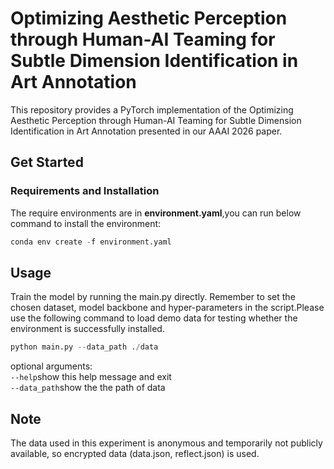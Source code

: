 # Optimizing Aesthetic Perception through Human-AI Teaming for Subtle Dimension Identification in Art Annotation

This repository provides a PyTorch implementation of the Optimizing Aesthetic Perception through Human-AI Teaming for Subtle Dimension Identification in Art Annotation presented in our AAAI 2026 paper.

## Get Started

### Requirements and Installation

The require environments are in **environment.yaml**,you can run below command to install the environment:

```python
conda env create -f environment.yaml
```

## Usage

Train the model by running the main.py directly. Remember to set the chosen dataset, model backbone and hyper-parameters in the script.Please use the following command to load demo data for testing whether the environment is successfully installed.

```python
python main.py --data_path ./data
```

optional arguments:  
```--help```show this help message and exit  
```--data_path```show the the path of data  

## Note

The data used in this experiment is anonymous and temporarily not publicly available, so encrypted data (data.json, reflect.json) is used.
